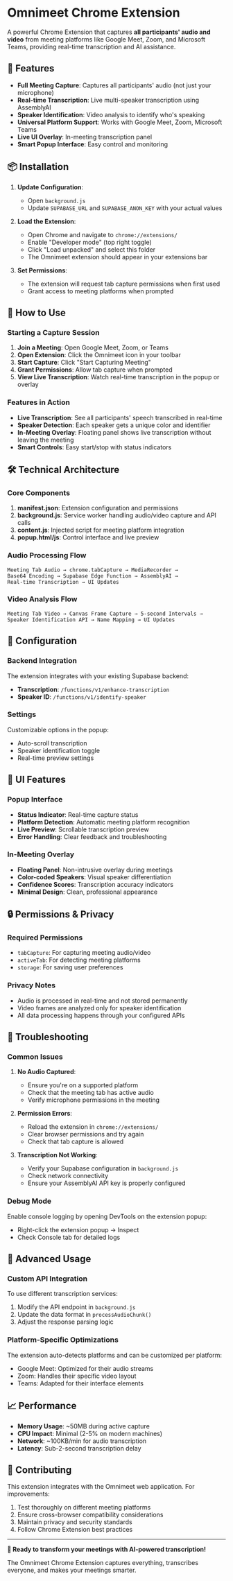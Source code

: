 # Omnimeet Chrome Extension

A powerful Chrome Extension that captures **all participants' audio and video** from meeting platforms like Google Meet, Zoom, and Microsoft Teams, providing real-time transcription and AI assistance.

## 🚀 Features

- **Full Meeting Capture**: Captures all participants' audio (not just your microphone)
- **Real-time Transcription**: Live multi-speaker transcription using AssemblyAI
- **Speaker Identification**: Video analysis to identify who's speaking
- **Universal Platform Support**: Works with Google Meet, Zoom, Microsoft Teams
- **Live UI Overlay**: In-meeting transcription panel
- **Smart Popup Interface**: Easy control and monitoring

## 📦 Installation

1. **Update Configuration**:
   - Open `background.js`
   - Update `SUPABASE_URL` and `SUPABASE_ANON_KEY` with your actual values

2. **Load the Extension**:
   - Open Chrome and navigate to `chrome://extensions/`
   - Enable "Developer mode" (top right toggle)
   - Click "Load unpacked" and select this folder
   - The Omnimeet extension should appear in your extensions bar

3. **Set Permissions**:
   - The extension will request tab capture permissions when first used
   - Grant access to meeting platforms when prompted

## 🎯 How to Use

### Starting a Capture Session

1. **Join a Meeting**: Open Google Meet, Zoom, or Teams
2. **Open Extension**: Click the Omnimeet icon in your toolbar
3. **Start Capture**: Click "Start Capturing Meeting"
4. **Grant Permissions**: Allow tab capture when prompted
5. **View Live Transcription**: Watch real-time transcription in the popup or overlay

### Features in Action

- **Live Transcription**: See all participants' speech transcribed in real-time
- **Speaker Detection**: Each speaker gets a unique color and identifier
- **In-Meeting Overlay**: Floating panel shows live transcription without leaving the meeting
- **Smart Controls**: Easy start/stop with status indicators

## 🛠️ Technical Architecture

### Core Components

1. **manifest.json**: Extension configuration and permissions
2. **background.js**: Service worker handling audio/video capture and API calls
3. **content.js**: Injected script for meeting platform integration
4. **popup.html/js**: Control interface and live preview

### Audio Processing Flow

```
Meeting Tab Audio → chrome.tabCapture → MediaRecorder → 
Base64 Encoding → Supabase Edge Function → AssemblyAI → 
Real-time Transcription → UI Updates
```

### Video Analysis Flow

```
Meeting Tab Video → Canvas Frame Capture → 5-second Intervals → 
Speaker Identification API → Name Mapping → UI Updates
```

## 🔧 Configuration

### Backend Integration

The extension integrates with your existing Supabase backend:

- **Transcription**: `/functions/v1/enhance-transcription`
- **Speaker ID**: `/functions/v1/identify-speaker`

### Settings

Customizable options in the popup:
- Auto-scroll transcription
- Speaker identification toggle
- Real-time preview settings

## 🎨 UI Features

### Popup Interface
- **Status Indicator**: Real-time capture status
- **Platform Detection**: Automatic meeting platform recognition
- **Live Preview**: Scrollable transcription preview
- **Error Handling**: Clear feedback and troubleshooting

### In-Meeting Overlay
- **Floating Panel**: Non-intrusive overlay during meetings
- **Color-coded Speakers**: Visual speaker differentiation
- **Confidence Scores**: Transcription accuracy indicators
- **Minimal Design**: Clean, professional appearance

## 🔒 Permissions & Privacy

### Required Permissions
- `tabCapture`: For capturing meeting audio/video
- `activeTab`: For detecting meeting platforms
- `storage`: For saving user preferences

### Privacy Notes
- Audio is processed in real-time and not stored permanently
- Video frames are analyzed only for speaker identification
- All data processing happens through your configured APIs

## 🐛 Troubleshooting

### Common Issues

1. **No Audio Captured**:
   - Ensure you're on a supported platform
   - Check that the meeting tab has active audio
   - Verify microphone permissions in the meeting

2. **Permission Errors**:
   - Reload the extension in `chrome://extensions/`
   - Clear browser permissions and try again
   - Check that tab capture is allowed

3. **Transcription Not Working**:
   - Verify your Supabase configuration in `background.js`
   - Check network connectivity
   - Ensure your AssemblyAI API key is properly configured

### Debug Mode

Enable console logging by opening DevTools on the extension popup:
- Right-click the extension popup → Inspect
- Check Console tab for detailed logs

## 🚀 Advanced Usage

### Custom API Integration

To use different transcription services:
1. Modify the API endpoint in `background.js`
2. Update the data format in `processAudioChunk()`
3. Adjust the response parsing logic

### Platform-Specific Optimizations

The extension auto-detects platforms and can be customized per platform:
- Google Meet: Optimized for their audio streams
- Zoom: Handles their specific video layout
- Teams: Adapted for their interface elements

## 📈 Performance

- **Memory Usage**: ~50MB during active capture
- **CPU Impact**: Minimal (2-5% on modern machines)
- **Network**: ~100KB/min for audio transcription
- **Latency**: Sub-2-second transcription delay

## 🤝 Contributing

This extension integrates with the Omnimeet web application. For improvements:
1. Test thoroughly on different meeting platforms
2. Ensure cross-browser compatibility considerations
3. Maintain privacy and security standards
4. Follow Chrome Extension best practices

---

**🎉 Ready to transform your meetings with AI-powered transcription!**

The Omnimeet Chrome Extension captures everything, transcribes everyone, and makes your meetings smarter.